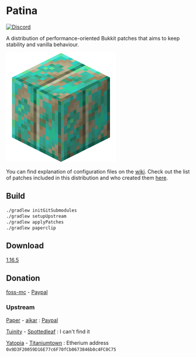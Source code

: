 # Patina

[![Discord](https://img.shields.io/discord/833269599449382913?label=Discord)](https://discord.gg/4cVWCyBrDs)

A distribution of performance-oriented Bukkit patches that aims to keep stability and vanilla behaviour.

![logo](logo.png)

You can find explanation of configuration files on the [wiki](https://github.com/foss-mc/Patina/wiki/Config-Entries). Check out the list of patches included in this distribution and who created them [here](PATCHES.md).

## Build

```
./gradlew initGitSubmodules
./gradlew setupUpstream
./gradlew applyPatches
./gradlew paperclip
```

## Download

[1.16.5](https://github.com/foss-mc/Patina/raw/releases/1.16.5/1.16.5-paperclip.jar)

## Donation

[foss-mc](https://github.com/foss-mc) - [Paypal](https://www.paypal.com/donate?business=MXM6RFJWFYYPW&currency_code=USD)

### Upstream

[Paper](https://github.com/PaperMC/Paper) - [aikar](https://github.com/aikar) : [Paypal](https://donate.emc.gs/GitHub)

[Tuinity](https://github.com/Spottedleaf/Tuinity) - [Spottedleaf](https://github.com/Spottedleaf) : I can't find it

[Yatopia](https://github.com/YatopiaMC/Yatopia) - [Titaniumtown](https://github.com/Titaniumtown) : Etherium address `0x9D3F20059D16E77c6F70fCb0673846b0c4FC0C75`

